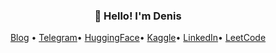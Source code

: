 <h3 align="center">👋 Hello! I'm Denis</h3>

<p align="center">
  <a href="https://rvenie.github.io">Blog</a> •
  <a href="https://t.me/rvenie">Telegram</a>•
  <a href="https://huggingface.co/rvenie">HuggingFace</a>•
  <a href="https://www.kaggle.com/rvenie">Kaggle</a>•
  <a href="https://www.linkedin.com/in/rvenie">LinkedIn</a>•
  <a href="https://leetcode.com/rvenie/">LeetCode</a>
</p>

<!--
**rvenie/rvenie** is a ✨ _special_ ✨ repository because its `README.md` (this file) appears on your GitHub profile.

Here are some ideas to get you started:

- 🔭 I’m currently working on ...
- 🌱 I’m currently learning ...
- 👯 I’m looking to collaborate on ...
- 🤔 I’m looking for help with ...
- 💬 Ask me about ...
- 📫 How to reach me: ...
- 😄 Pronouns: ...
- ⚡ Fun fact: ...
-->
